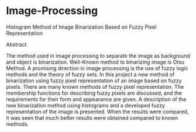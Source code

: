 # Image-Processing
Histogram Method of Image Binarization Based on Fuzzy Pixel Representation

Abstract

The method used in image processing to separate the image as background and object is binarization. Well-Known method to binarizing image is Otsu Method. A promising direction in image processing is the use of fuzzy logic methods and the theory of fuzzy sets. In this project a new method of binarization using fuzzy pixel representation of an image based on fuzzy pixels. 
There are many known methods of fuzzy pixel representation. The membership functions for describing fuzzy pixels are discussed, and the requirements for
their form and appearance are given. A description of the new binarization method using histograms and a developed fuzzy representation of the image is presented. When the results were compared, it was seen that much better results were obtained compared to known methods.
